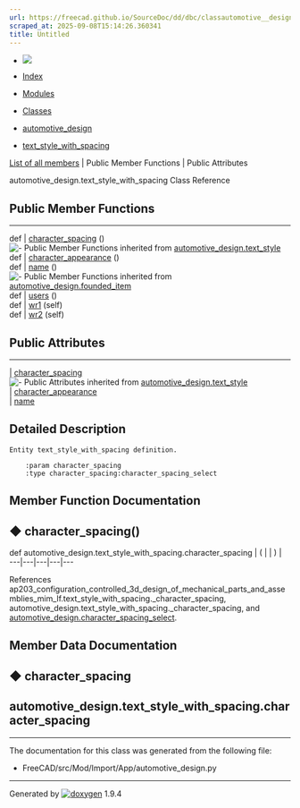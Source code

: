 ```yaml
---
url: https://freecad.github.io/SourceDoc/dd/dbc/classautomotive__design_1_1text__style__with__spacing.html
scraped_at: 2025-09-08T15:14:26.360341
title: Untitled
---
```


  * [ ![](https://www.freecad.org/svg/logo-freecad.svg) ](https://freecadweb.org "FreeCAD")
  * [Index](../../index.html "Index")
  * [Modules](../../modules.html "Modules list")
  * [Classes](../../annotated.html "Annotated list")

  * [automotive_design](../../d4/ddf/namespaceautomotive__design.html)
  * [text_style_with_spacing](../../dd/dbc/classautomotive__design_1_1text__style__with__spacing.html)

[List of all members](../../da/d95/classautomotive__design_1_1text__style__with__spacing-members.html) | Public Member Functions | Public Attributes

automotive_design.text_style_with_spacing Class Reference

##  Public Member Functions  
  
---  
def | [character_spacing](../../dd/dbc/classautomotive__design_1_1text__style__with__spacing.html#a69d72452f73b93ea408c37b4e2ade078) ()  
![-](../../closed.png) Public Member Functions inherited from
[automotive_design.text_style](../../d3/d17/classautomotive__design_1_1text__style.html)  
def | [character_appearance](../../d3/d17/classautomotive__design_1_1text__style.html#a887a8d8fd05e2814bacfd943c6214f1e) ()  
def | [name](../../d3/d17/classautomotive__design_1_1text__style.html#a56701c6e4cb68527db41b0d74feae343) ()  
![-](../../closed.png) Public Member Functions inherited from
[automotive_design.founded_item](../../d4/d12/classautomotive__design_1_1founded__item.html)  
def | [users](../../d4/d12/classautomotive__design_1_1founded__item.html#a0299c3fccdb8223cc8c9f590f7cee9a5) ()  
def | [wr1](../../d4/d12/classautomotive__design_1_1founded__item.html#a0668b2127d1c208daa93b2d435855a7f) (self)  
def | [wr2](../../d4/d12/classautomotive__design_1_1founded__item.html#a1ef4a4f4c94d46b616c25ec02609838f) (self)  
  
##  Public Attributes  
  
---  
|
[character_spacing](../../dd/dbc/classautomotive__design_1_1text__style__with__spacing.html#a1716ca3c7d6de361479244e7c0d3163d)  
![-](../../closed.png) Public Attributes inherited from
[automotive_design.text_style](../../d3/d17/classautomotive__design_1_1text__style.html)  
|
[character_appearance](../../d3/d17/classautomotive__design_1_1text__style.html#a991a720b147c765f3c4fd08efa64990b)  
|
[name](../../d3/d17/classautomotive__design_1_1text__style.html#a5268c47b45d487e28a694821cbcc5de2)  
  
## Detailed Description

    
    
    Entity text_style_with_spacing definition.
    
        :param character_spacing
        :type character_spacing:character_spacing_select

## Member Function Documentation

## ◆ character_spacing()

def automotive_design.text_style_with_spacing.character_spacing  | ( | | ) |   
---|---|---|---|---  
  
References
ap203_configuration_controlled_3d_design_of_mechanical_parts_and_assemblies_mim_lf.text_style_with_spacing._character_spacing,
automotive_design.text_style_with_spacing._character_spacing, and
[automotive_design.character_spacing_select](../../d4/ddf/namespaceautomotive__design.html#a999615810c6ffd663f8a1627b7999874).

## Member Data Documentation

## ◆ character_spacing

automotive_design.text_style_with_spacing.character_spacing  
---  
  
* * *

The documentation for this class was generated from the following file:

  * FreeCAD/src/Mod/Import/App/automotive_design.py

* * *

Generated by
[![doxygen](../../doxygen.svg)](https://www.doxygen.org/index.html) 1.9.4


